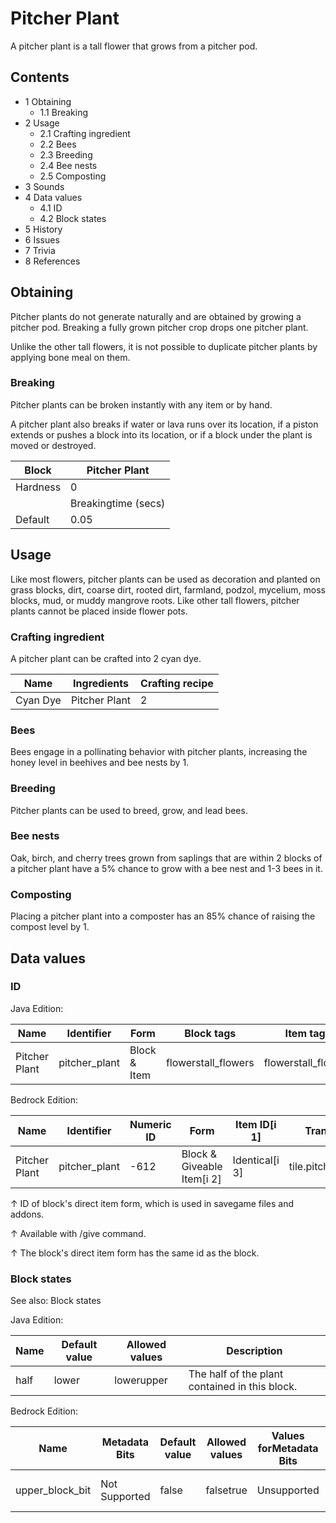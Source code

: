 # Pitcher Plant
A pitcher plant is a tall flower that grows from a pitcher pod.

## Contents
- 1 Obtaining
	- 1.1 Breaking
- 2 Usage
	- 2.1 Crafting ingredient
	- 2.2 Bees
	- 2.3 Breeding
	- 2.4 Bee nests
	- 2.5 Composting
- 3 Sounds
- 4 Data values
	- 4.1 ID
	- 4.2 Block states
- 5 History
- 6 Issues
- 7 Trivia
- 8 References

## Obtaining
Pitcher plants do not generate naturally and are obtained by growing a pitcher pod. Breaking a fully grown pitcher crop drops one pitcher plant. 

Unlike the other tall flowers, it is not possible to duplicate pitcher plants by applying bone meal on them.

### Breaking
Pitcher plants can be broken instantly with any item or by hand.

A pitcher plant also breaks if water or lava runs over its location, if a piston extends or pushes a block into its location, or if a block under the plant is moved or destroyed.

| Block    | Pitcher Plant       |
|----------|---------------------|
| Hardness | 0                   |
|          | Breakingtime (secs) |
| Default  | 0.05                |

## Usage
Like most flowers, pitcher plants can be used as decoration and planted on grass blocks, dirt, coarse dirt, rooted dirt, farmland, podzol, mycelium, moss blocks, mud, or muddy mangrove roots. Like other tall flowers, pitcher plants cannot be placed inside flower pots.

### Crafting ingredient
A pitcher plant can be crafted into 2 cyan dye.

| Name     | Ingredients   | Crafting recipe |
|----------|---------------|-----------------|
| Cyan Dye | Pitcher Plant | 2               |

### Bees
Bees engage in a pollinating behavior with pitcher plants, increasing the honey level in beehives and bee nests by 1.

### Breeding
Pitcher plants can be used to breed, grow, and lead bees.

### Bee nests
Oak, birch, and cherry trees grown from saplings that are within 2 blocks of a pitcher plant have a 5% chance to grow with a bee nest and 1-3 bees in it.

### Composting
Placing a pitcher plant into a composter has an 85% chance of raising the compost level by 1.

## Data values
### ID
Java Edition:

| Name          | Identifier    | Form         | Block tags          | Item tags           | Translation key               |
|---------------|---------------|--------------|---------------------|---------------------|-------------------------------|
| Pitcher Plant | pitcher_plant | Block & Item | flowerstall_flowers | flowerstall_flowers | block.minecraft.pitcher_plant |

Bedrock Edition:

| Name          | Identifier    | Numeric ID | Form                       | Item ID[i 1]   | Translation key         |
|---------------|---------------|------------|----------------------------|----------------|-------------------------|
| Pitcher Plant | pitcher_plant | -612       | Block & Giveable Item[i 2] | Identical[i 3] | tile.pitcher_plant.name |


↑ ID of block's direct item form, which is used in savegame files and addons.

↑ Available with /give command.

↑ The block's direct item form has the same id as the block.


### Block states
See also: Block states

Java Edition:

| Name | Default value | Allowed values | Description                                    |
|------|---------------|----------------|------------------------------------------------|
| half | lower         | lowerupper     | The half of the plant contained in this block. |

Bedrock Edition:

| Name            | Metadata Bits | Default value | Allowed values | Values forMetadata Bits | Description                           |
|-----------------|---------------|---------------|----------------|-------------------------|---------------------------------------|
| upper_block_bit | Not Supported | false         | falsetrue      | Unsupported             | If it is the upper half of the plant. |





